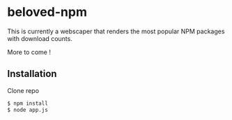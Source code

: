 # beloved-npm

This is currently a webscaper that renders the most popular NPM packages with download counts.

More to come !

## Installation

Clone repo
```bash
$ npm install
$ node app.js
```
